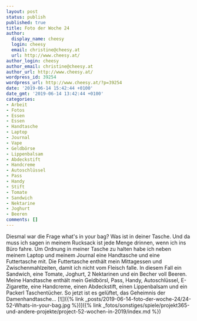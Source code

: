 ```yaml
---
layout: post
status: publish
published: true
title: Foto der Woche 24
author:
  display_name: cheesy
  login: cheesy
  email: christine@cheesy.at
  url: http://www.cheesy.at/
author_login: cheesy
author_email: christine@cheesy.at
author_url: http://www.cheesy.at/
wordpress_id: 39254
wordpress_url: http://www.cheesy.at/?p=39254
date: '2019-06-14 15:42:44 +0100'
date_gmt: '2019-06-14 13:42:44 +0100'
categories:
- Arbeit
- Fotos
- Essen
- Essen
- Handtasche
- Laptop
- Journal
- Vape
- Geldbörse
- Lippenbalsam
- Abdeckstift
- Handcreme
- Autoschlüssel
- Pass
- Handy
- Stift
- Tomate
- Sandwich
- Nektarine
- Joghurt
- Beeren
comments: []
---
```

Diesmal war die Frage what's in your bag? Was ist in deiner Tasche. Und da muss ich sagen in meinem Rucksack ist jede Menge drinnen, wenn ich ins Büro fahre.
Um Ordnung in meiner Tasche zu halten habe ich neben meinem Laptop und meinem Journal eine Handtasche und eine Futtertasche mit. Die Futtertasche enthält mein Mittagessen und Zwischenmahlzeiten, damit ich nicht vom Fleisch falle. In diesem Fall ein Sandwich, eine Tomate, Joghurt, 2 Nektarinen und ein Becher voll Beeren.
Meine Handtasche enthält mein Geldbörsl, Pass, Handy, Autoschlüssel, E-Zigarette, eine Handcreme, einen Abdeckstift, einen Lippenbalsam und ein Packerl Taschentücher.
So jetzt ist es gelüftet, das Geheimnis der Damenhandtasche...
[![]({% link _posts/2019-06-14-foto-der-woche-24/24-52-Whats-in-your-bag.jpg %})]({% link _fotos/sonstiges/spiele/projekt365-und-andere-projekte/project-52-wochen-in-2019/index.md %})

